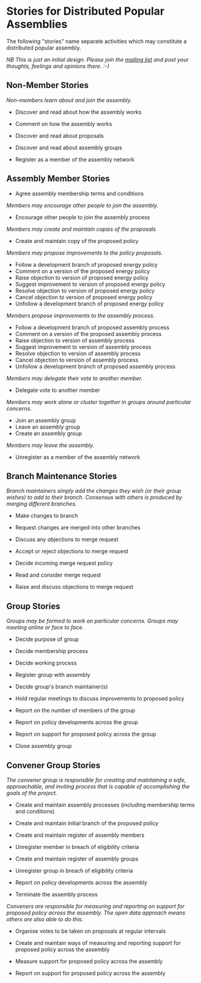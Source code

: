Stories for Distributed Popular Assemblies
==========================================

The following "stories" name separate activities which may constitute a distributed popular assembly.

*NB This is just an initial design. Please join the [mailing list](http://lists.appropriatesoftware.org/mailman/listinfo/paes-discuss) and post your thoughts, feelings and opinions there. :-)*

Non-Member Stories
------------------

*Non-members learn about and join the assembly.*

* Discover and read about how the assembly works
* Comment on how the assembly works

* Discover and read about proposals
* Discover and read about assembly groups

* Register as a member of the assembly network

Assembly Member Stories
-----------------------

* Agree assembly membership terms and conditions

*Members may encourage other people to join the assembly.*

* Encourage other people to join the assembly process

*Members may create and maintain copies of the proposals*

* Create and maintain copy of the proposed policy

*Members may propose improvements to the policy proposals.*

* Follow a development branch of proposed energy policy
* Comment on a version of the proposed energy policy
* Raise objection to version of proposed energy policy
* Suggest improvement to version of proposed energy policy
* Resolve objection to version of proposed energy policy
* Cancel objection to version of proposed energy policy
* Unfollow a development branch of proposed energy policy

*Members propose improvements to the assembly process.*

* Follow a development branch of proposed assembly process
* Comment on a version of the proposed assembly process
* Raise objection to version of assembly process
* Suggest improvement to version of assembly process
* Resolve objection to version of assembly process
* Cancel objection to version of assembly process
* Unfollow a development branch of proposed assembly process

*Members may delegate their vote to another member.*

* Delegate vote to another member

*Members may work alone or cluster together in groups around particular concerns.*

* Join an assembly group
* Leave an assembly group
* Create an assembly group

*Members may leave the assembly.*

* Unregister as a member of the assembly network


Branch Maintenance Stories
--------------------------

*Branch maintainers simply add the changes they wish (or their group wishes) to add to their branch. Consensus with others is produced by merging different branches.*

* Make changes to branch

* Request changes are merged into other branches
* Discuss any objections to merge request
* Accept or reject objections to merge request

* Decide incoming merge request policy
* Read and consider merge request
* Raise and discuss objections to merge request

Group Stories
-------------

*Groups may be formed to work on particular concerns. Groups may meeting online or face to face.*

* Decide purpose of group
* Decide membership process
* Decide working process

* Register group with assembly
* Decide group's branch maintainer(s)
* Hold regular meetings to discuss improvements to proposed policy

* Report on the number of members of the group
* Report on policy developments across the group
* Report on support for proposed policy across the group

* Close assembly group

Convener Group Stories
----------------------

*The convener group is responsible for creating and maintaining a safe, approachable, and inviting process that is capable of accomplishing the goals of the project.*

* Create and maintain assembly processes (including membership terms and conditions)
* Create and maintain initial branch of the proposed policy

* Create and maintain register of assembly members
* Unregister member in breach of eligibility criteria

* Create and maintain register of assembly groups
* Unregister group in breach of eligibility criteria

* Report on policy developments across the assembly

* Terminate the assembly process

*Conveners are responsible for measuring and reporting on support for proposed policy across the assembly. The open data approach means others are also able to do this.*

* Organise votes to be taken on proposals at regular intervals

* Create and maintain ways of measuring and reporting support for proposed policy across the assembly
* Measure support for proposed policy across the assembly
* Report on support for proposed policy across the assembly
